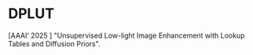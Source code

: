 # DPLUT
[AAAI‘ 2025 ] "Unsupervised Low-light Image Enhancement with Lookup Tables and Diffusion Priors".
